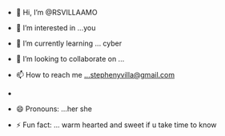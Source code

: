 - 👋 Hi, I’m @RSVILLAAMO
- 👀 I’m interested in ...you
- 🌱 I’m currently learning ... cyber 
- 💞️ I’m looking to collaborate on ...
- 📫 How to reach me ...stephenyvilla@gmail.com

- 
- 😄 Pronouns: ...her she 
- ⚡ Fun fact: ... warm hearted and sweet if u take time to know

<!---
RSVILLAAMO/RSVILLAAMO is a ✨ special ✨ repository because its `README.md` (this file) appears on your GitHub profile.
You can click the Preview link to take a look at your changes.
--->
